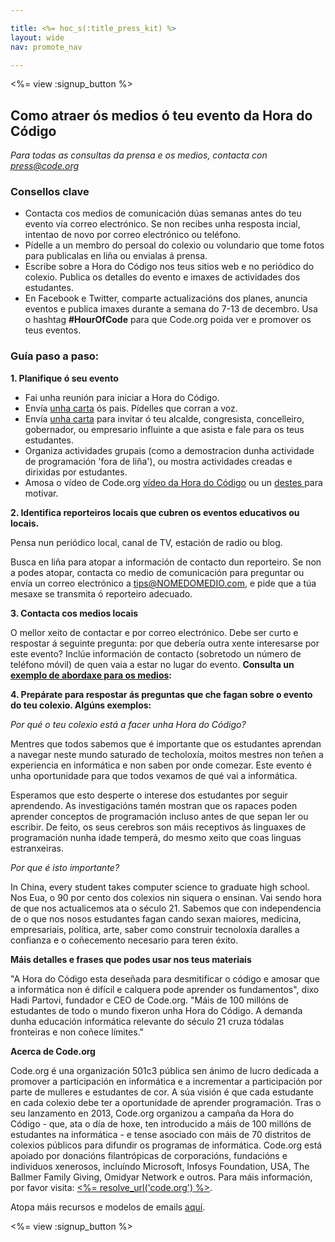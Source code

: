 ```yaml
---

title: <%= hoc_s(:title_press_kit) %>
layout: wide
nav: promote_nav

---
```


<%= view :signup_button %>

## Como atraer ós medios ó teu evento da Hora do Código

*Para todas as consultas da prensa e os medios, contacta con <press@code.org>*

### Consellos clave

  * Contacta cos medios de comunicación dúas semanas antes do teu evento vía correo electrónico. Se non recibes unha resposta incial, intentao de novo por correo electrónico ou teléfono.
  * Pídelle a un membro do persoal do colexio ou volundario que tome fotos para publicalas en liña ou envialas á prensa.
  * Escribe sobre a Hora do Código nos teus sitios web e no periódico do colexio. Publica os detalles do evento e imaxes de actividades dos estudantes.
  * En Facebook e Twitter, comparte actualizacións dos planes, anuncia eventos e publica imaxes durante a semana do 7-13 de decembro. Usa o hashtag **#HourOfCode** para que Code.org poida ver e promover os teus eventos.

### Guía paso a paso:

**1. Planifique ó seu evento**

  * Fai unha reunión para iniciar a Hora do Código.
  * Envía [unha carta](<%= resolve_url('/promote/resources#sample-emails') %>) ós pais. Pídelles que corran a voz.
  * Envía [unha carta](<%= resolve_url('/promote/resources#sample-emails') %>) para invitar ó teu alcalde, congresista, concelleiro, gobernador, ou empresario influinte a que asista e fale para os teus estudantes.
  * Organiza actividades grupais (como a demostracion dunha actividade de programación 'fora de liña'), ou mostra actividades creadas e dirixidas por estudantes.
  * Amosa o vídeo de Code.org [vídeo da Hora do Código](<%= resolve_url('/') %>) ou un [destes ](<%= resolve_url('/promote/resources#videos') %>) para motivar.

**2. Identifica reporteiros locais que cubren os eventos educativos ou locais.**

Pensa nun periódico local, canal de TV, estación de radio ou blog.

Busca en liña para atopar a información de contacto dun reporteiro. Se non a podes atopar, contacta co medio de comunicación para preguntar ou envía un correo electrónico a tips@NOMEDOMEDIO.com, e pide que a túa mesaxe se transmita ó reporteiro adecuado.

**3. Contacta cos medios locais**

O mellor xeito de contactar e por correo electrónico. Debe ser curto e respostar á seguinte pregunta: por que debería outra xente interesarse por este evento? Inclúe información de contacto (sobretodo un número de teléfono móvil) de quen vaia a estar no lugar do evento. **Consulta un [exemplo de abordaxe para os medios](<%= resolve_url('/promote/resources#sample-emails') %>):**

**4. Prepárate para respostar ás preguntas que che fagan sobre o evento do teu colexio. Algúns exemplos:**

*Por qué o teu colexio está a facer unha Hora do Código?*

Mentres que todos sabemos que é importante que os estudantes aprendan a navegar neste mundo saturado de techoloxía, moitos mestres non teñen a experiencia en informática e non saben por onde comezar. Este evento é unha oportunidade para que todos vexamos de qué vai a informática.

Esperamos que esto desperte o interese dos estudantes por seguir aprendendo. As investigacións tamén mostran que os rapaces poden aprender conceptos de programación incluso antes de que sepan ler ou escribir. De feito, os seus cerebros son máis receptivos ás linguaxes de programación nunha idade temperá, do mesmo xeito que coas linguas estranxeiras.

*Por que é isto importante?*

In China, every student takes computer science to graduate high school. Nos Eua, o 90 por cento dos colexios nin siquera o ensinan. Vai sendo hora de que nos actualicemos ata o século 21. Sabemos que con independencia de o que nos nosos estudantes fagan cando sexan maiores, medicina, empresariais, política, arte, saber como construir tecnoloxía daralles a confianza e o coñecemento necesario para teren éxito.

**Máis detalles e frases que podes usar nos teus materiais**

"A Hora do Código esta deseñada para desmitificar o código e amosar que a informática non é difícil e calquera pode aprender os fundamentos", dixo Hadi Partovi, fundador e CEO de Code.org. "Máis de 100 millóns de estudantes de todo o mundo fixeron unha Hora do Código. A demanda dunha educación informática relevante do século 21 cruza tódalas fronteiras e non coñece límites."

**Acerca de Code.org**

Code.org é una organización 501c3 pública sen ánimo de lucro dedicada a promover a participación en informática e a incrementar a participación por parte de mulleres e estudantes de cor. A súa visión é que cada estudante en cada colexio debe ter a oportunidade de aprender programación. Tras o seu lanzamento en 2013, Code.org organizou a campaña da Hora do Código - que, ata o día de hoxe, ten introducido a máis de 100 millóns de estudantes na informática - e tense asociado con máis de 70 distritos de colexios públicos para difundir os programas de informática. Code.org está apoiado por donacións filantrópicas de corporacións, fundacións e individuos xenerosos, incluíndo Microsoft, Infosys Foundation, USA, The Ballmer Family Giving, Omidyar Network e outros. Para máis información, por favor visita: [<%= resolve_url('code.org') %>](<%= resolve_url('https://code.org') %>).

  
Atopa máis recursos e modelos de emails [aquí](<%= resolve_url('/promote') %>).

<%= view :signup_button %>